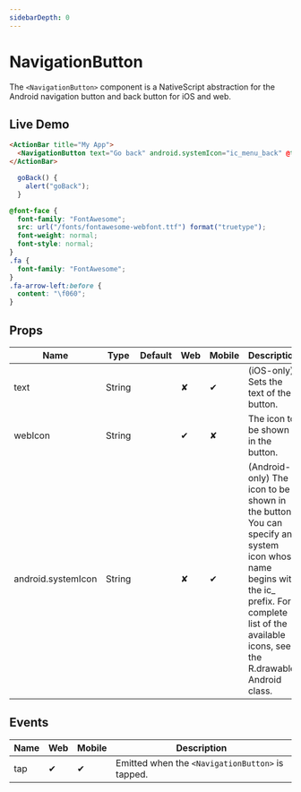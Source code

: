 ```yaml
---
sidebarDepth: 0
---
```


# NavigationButton

The `<NavigationButton>` component is a NativeScript abstraction for the Android navigation button and back button for iOS and web.

## Live Demo

<DocExampleBox codeBox="https://codesandbox.io/s/9y51w9oj54?module=%2Fsrc%2FApp.vue">

```html
<ActionBar title="My App">
  <NavigationButton text="Go back" android.systemIcon="ic_menu_back" @tap="goBack" webIcon="fa fa-arrow-left" />
</ActionBar>
```

```js
  goBack() {
    alert("goBack");
  }
```

```scss
@font-face {
  font-family: "FontAwesome";
  src: url("/fonts/fontawesome-webfont.ttf") format("truetype");
  font-weight: normal;
  font-style: normal;
}
.fa {
  font-family: "FontAwesome";
}
.fa-arrow-left:before {
  content: "\f060";
}
```

<NavigationButtonDoc />
</DocExampleBox>

## Props

| Name    | Type   | Default | Web | Mobile | Description |
| ------- | ------ | ------- | --- | ------ | ----------- |
| text    | String |         | ✘   | ✔      | (iOS-only) Sets the text of the button. |
| webIcon | String |         | ✔   | ✘      | The icon to be shown in the button. |
| android.systemIcon | String |         | ✘   | ✔      | (Android-only) The icon to be shown in the button. You can specify any system icon whose name begins with the ic_ prefix. For a complete list of the available icons, see the R.drawable Android class. |

## Events

| Name | Web | Mobile | Description |
| ---- | --- | ------ | ----------- |
| tap  | ✔   | ✔      | Emitted when the `<NavigationButton>` is tapped. |

